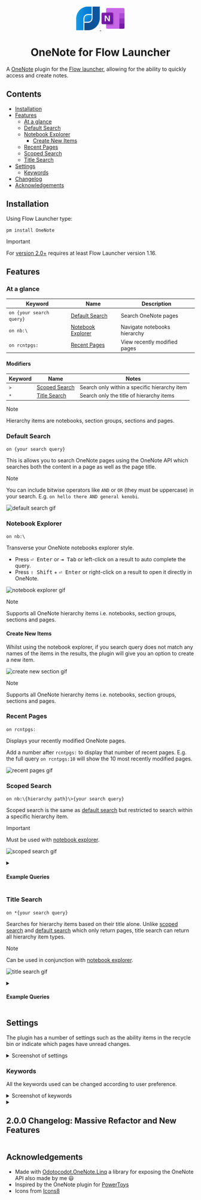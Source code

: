 <p align="center">
  <a href="https://flowlauncher.com">
    <img src="doc/flow.png" width=12.5%>
  </a>
  <a href="https://www.microsoft.com/en-gb/microsoft-365/onenote/digital-note-taking-app">
    <img src= "doc/onenote.png" width=12.5%>
  </a>
</p>
<h1 align="center">OneNote for Flow Launcher</h1>

A [OneNote](https://www.microsoft.com/en-gb/microsoft-365/onenote/digital-note-taking-app) plugin for the [Flow launcher](https://github.com/Flow-Launcher/Flow.Launcher), allowing for the ability to quickly access and create notes.

<!-- omit from toc -->
## Contents

- [Installation](#installation)
- [Features](#features)
  - [At a glance](#at-a-glance)
  - [Default Search](#default-search)
  - [Notebook Explorer](#notebook-explorer)
    - [Create New Items](#create-new-items)
  - [Recent Pages](#recent-pages)
  - [Scoped Search](#scoped-search)
  - [Title Search](#title-search)
- [Settings](#settings)
  - [Keywords](#keywords)
- [Changelog](#changelog)
- [Acknowledgements](#acknowledgements)

## Installation

Using Flow Launcher type:

```
pm install OneNote
```

> [!IMPORTANT]
> For [version 2.0+](#changelog) requires at least Flow Launcher version 1.16.

## Features

### At a glance

| Keyword                      | Name                                    | Description                  |
| ---------------------------- | --------------------------------------- | ---------------------------- |
| `` on {your search query} `` | [Default Search](#default-search)       | Search OneNote pages         |
| `` on nb:\ ``                | [Notebook Explorer](#notebook-explorer) | Navigate notebooks hierarchy |
| `` on rcntpgs: ``            | [Recent Pages](#recent-pages)           | View recently modified pages |

<!-- omit from toc -->
#### Modifiers

| Keyword | Name                            | Notes                                        |
| ------- | ------------------------------- | -------------------------------------------- |
| `` > `` | [Scoped Search](#scoped-search) | Search only within a specific hierarchy item |
| `` * `` | [Title Search](#title-search)   | Search only the title of hierarchy items     |

> [!NOTE]
> Hierarchy items are notebooks, section groups, sections and pages.

### Default Search

```
on {your search query}
```

This is allows you to search OneNote pages using the OneNote API which searches both the content in a page as well as the page title.

> [!NOTE]
> You can include bitwise operators like `AND` or `OR` (they must be uppercase) in your search. E.g. `on hello there AND general kenobi`.

![default search gif]()

### Notebook Explorer

```
on nb:\
```

Transverse your OneNote notebooks explorer style.

- Press <kbd>⏎ Enter</kbd> or <kbd>⇥ Tab</kbd> or left-click on a result to auto complete the query.
- Press <kbd>⇧ Shift</kbd> + <kbd>⏎ Enter</kbd> or right-click on a result to open it directly in OneNote.

![notebook explorer gif]()

> [!NOTE]
> Supports all OneNote hierarchy items i.e. notebooks, section groups, sections and pages.

#### Create New Items

Whilst using the notebook explorer, if you search query does not match any names of the items in the results, the plugin will give you an option to create a new item.

![create new section gif]()

> [!NOTE]
> Supports all OneNote hierarchy items i.e. notebooks, section groups, sections and pages.
>
### Recent Pages

```
on rcntpgs:
```

Displays your recently modified OneNote pages.

Add a number after `` rcntpgs: `` to display that number of recent pages. E.g. the full query ``on rcntpgs:10`` will show the 10 most recently modified pages.

![recent pages gif]()

### Scoped Search

```
on nb:\{hierarchy path}\>{your search query}
```

Scoped search is the same as [default search](#default-search) but restricted to search within a specific hierarchy item.

> [!IMPORTANT]
> Must be used with [notebook explorer](#notebook-explorer).

![scoped search gif]()

<details>
  <summary><h4>Example Queries<h4></summary>
  
  ```
  on nb:\A Notebook\A Section Group\>hello there
  ```

  Will use the OneNote API to search the hierarchy item `A Section Group` for `hello there`
  
</details>

### Title Search

```
on *{your search query}
```

Searches for hierarchy items based on their title alone. Unlike [scoped search](#scoped-search) and [default search](#default-search) which only return pages, title search can return all hierarchy item types.

> [!NOTE]
> Can be used in conjunction with [notebook explorer](#notebook-explorer).

![title search gif]()

<details>
  <summary><h4>Example Queries<h4></summary>
  
  ```
  on nb:\A Notebook\A Section Group\*hello there
  ```

  Will search for titles in the hierarchy item `A Section Group` that match or are similar to `hello there`
  
</details>

## Settings

The plugin has a number of settings such as the ability items in the recycle bin or indicate which pages have unread changes.

<details>
  <summary>Screenshot of settings</summary>
  <img src= "doc/settings.png" width="820" height="598" alt="settings">
</details>

### Keywords

All the keywords used can be changed according to user preference.

<details>
  <summary>Screenshot of keywords</summary>
  <img src= "doc/keywords.png" alt="keywords">
</details>

<details>
  <summary><h2 id="changelog">2.0.0 Changelog: Massive Refactor and New Features</h2></summary>

<!-- omit from toc -->
### 2.0.0 - 2023-mm-dd

<!-- omit from toc -->
#### Added

- **[Created custom OneNote parser/library](https://github.com/Odotocodot.OneNote.Linq)** Adding the ability for several new features.
- Support for section groups when using the notebook explorer.
- Support for displaying unread results.
- Support for showing locked sections in results (you still can't see inside them unless they are unlocked).
- The ability to search by only title.
- The ability to do a scoped search (e.g. search in one section only).
- **Settings!** You can change these options:
  - Show unread icons
  - Show encrypted sections
  - Show recycle bin items
  - Created coloured icons for notebook and sections
  - Default number of recent pages
  - **Customisable keywords!**

<!-- omit from toc -->
#### Changed

- Compressed all images
- Reduced the calls to create a OneNote COM object, this should lead to a overall smoother experience
- Updated to .NET 7 (update Flow Launcher if an error persists)
- Refactored most of the code.

<!-- omit from toc -->
#### Removed

- [Scipbe.Common.Office.OneNote](https://github.com/scipbe/ScipBe-Common-Office) package reference.

</details>

## Acknowledgements

- Made with [Odotocodot.OneNote.Linq](https://github.com/Odotocodot.OneNote.Linq) a library for exposing the OneNote API also made by me :smiley:
- Inspired by the OneNote plugin for [PowerToys](https://github.com/microsoft/PowerToys/tree/main/src/modules/launcher/Plugins/Microsoft.PowerToys.Run.Plugin.OneNote)
- Icons from [Icons8](https://icons8.com)
